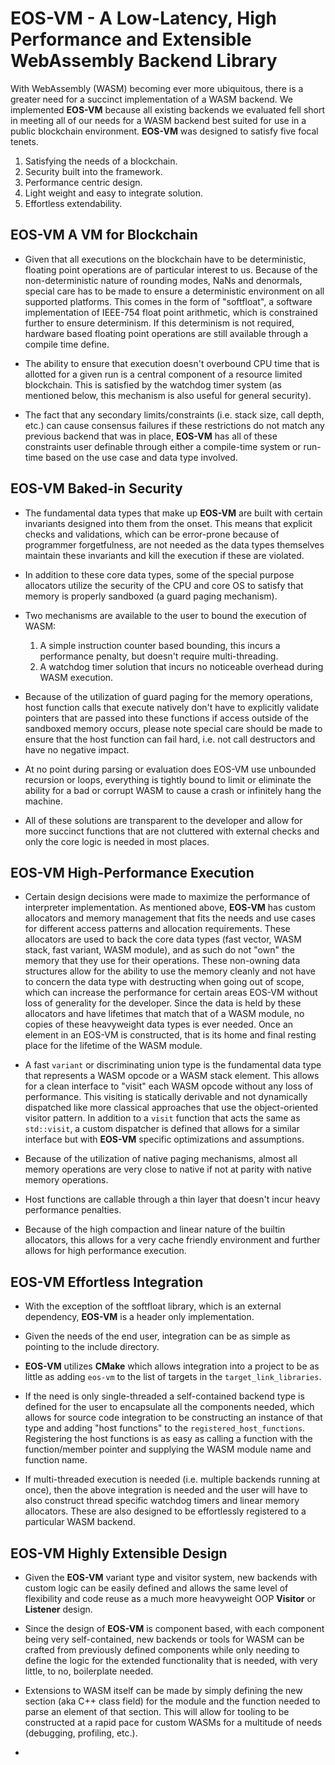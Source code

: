 # EOS-VM - A Low-Latency, High Performance and Extensible WebAssembly Backend Library

With WebAssembly (WASM) becoming ever more ubiquitous, there is a greater need for a succinct implementation of a WASM backend.  We implemented __EOS-VM__ because all existing backends we evaluated fell short in meeting all of our needs for a WASM backend best suited for use in a public blockchain environment. __EOS-VM__ was designed to satisfy five focal tenets.  
   1) Satisfying the needs of a blockchain.
   2) Security built into the framework.
   3) Performance centric design.
   4) Light weight and easy to integrate solution.
   5) Effortless extendability.

## EOS-VM A VM for Blockchain
- Given that all executions on the blockchain have to be deterministic, floating point operations are of particular interest to us.  Because of the non-deterministic nature of rounding modes, NaNs and denormals, special care has to be made to ensure a deterministic environment on all supported platforms.  This comes in the form of "softfloat", a software implementation of IEEE-754 float point arithmetic, which is constrained further to ensure determinism.  If this determinism is not required, hardware based floating point operations are still available through a compile time define.

- The ability to ensure that execution doesn't overbound CPU time that is allotted for a given run is a central component of a resource limited blockchain.  This is satisfied by the watchdog timer system (as mentioned below, this mechanism is also useful for general security).

- The fact that any secondary limits/constraints (i.e. stack size, call depth, etc.) can cause consensus failures if these restrictions do not match any previous backend that was in place, __EOS-VM__ has all of these constraints user definable through either a compile-time system or run-time based on the use case and data type involved.

## EOS-VM Baked-in Security
- The fundamental data types that make up __EOS-VM__ are built with certain invariants designed into them from the onset.  This means that explicit checks and validations, which can be error-prone because of programmer forgetfulness, are not needed as the data types themselves maintain these invariants and kill the execution if these are violated.  

- In addition to these core data types, some of the special purpose allocators utilize the security of the CPU and core OS to satisfy that memory is properly sandboxed (a guard paging mechanism).  

- Two mechanisms are available to the user to bound the execution of WASM:
  1) A simple instruction counter based bounding, this incurs a performance penalty, but doesn't require multi-threading.
  2) A watchdog timer solution that incurs no noticeable overhead during WASM execution.

- Because of the utilization of guard paging for the memory operations, host function calls that execute natively don't have to explicitly validate pointers that are passed into these functions if access outside of the sandboxed memory occurs, please note special care should be made to ensure that the host function can fail hard, i.e. not call destructors and have no negative impact.

- At no point during parsing or evaluation does EOS-VM use unbounded recursion or loops, everything is tightly bound to limit or eliminate the ability for a bad or corrupt WASM to cause a crash or infinitely hang the machine.

- All of these solutions are transparent to the developer and allow for more succinct functions that are not cluttered with external checks and only the core logic is needed in most places.  

## EOS-VM High-Performance Execution
 - Certain design decisions were made to maximize the performance of interpreter implementation.  As mentioned above, __EOS-VM__ has custom allocators and memory management that fits the needs and use cases for different access patterns and allocation requirements.  These allocators are used to back the core data types (fast vector, WASM stack, fast variant, WASM module), and as such do not "own" the memory that they use for their operations.  These non-owning data structures allow for the ability to use the memory cleanly and not have to concern the data type with destructing when going out of scope, which can increase the performance for certain areas EOS-VM without loss of generality for the developer.  Since the data is held by these allocators and have lifetimes that match that of a WASM module, no copies of these heavyweight data types is ever needed.  Once an element in an EOS-VM is constructed, that is its home and final resting place for the lifetime of the WASM module.  

 - A fast `variant` or discriminating union type is the fundamental data type that represents a WASM opcode or a WASM stack element.  This allows for a clean interface to "visit" each WASM opcode without any loss of performance.  This visiting is statically derivable and not dynamically dispatched like more classical approaches that use the object-oriented visitor pattern.  In addition to a `visit` function that acts the same as `std::visit`, a custom dispatcher is defined that allows for a similar interface but with __EOS-VM__ specific optimizations and assumptions.

 - Because of the utilization of native paging mechanisms, almost all memory operations are very close to native if not at parity with native memory operations.

 - Host functions are callable through a thin layer that doesn't incur heavy performance penalties.

 - Because of the high compaction and linear nature of the builtin allocators, this allows for a very cache friendly environment and further allows for high performance execution.

## EOS-VM Effortless Integration
 - With the exception of the softfloat library, which is an external dependency, __EOS-VM__ is a header only implementation.

 - Given the needs of the end user, integration can be as simple as pointing to the include directory.

 - __EOS-VM__ utilizes __CMake__ which allows integration into a project to be as little as adding `eos-vm` to the list of targets in the `target_link_libraries`.

 - If the need is only single-threaded a self-contained backend type is defined for the user to encapsulate all the components needed, which allows for source code integration to be constructing an instance of that type and adding "host functions" to the `registered_host_functions`.  Registering the host functions is as easy as calling a function with the function/member pointer and supplying the WASM module name and function name.

 - If multi-threaded execution is needed (i.e. multiple backends running at once), then the above integration is needed and the user will have to also construct thread specific watchdog timers and linear memory allocators.  These are also designed to be effortlessly registered to a particular WASM backend.  

## EOS-VM Highly Extensible Design
- Given the __EOS-VM__ variant type and visitor system, new backends with custom logic can be easily defined and allows the same level of flexibility and code reuse as a much more heavyweight OOP __Visitor__ or __Listener__ design.

- Since the design of __EOS-VM__ is component based, with each component being very self-contained, new backends or tools for WASM can be crafted from previously defined components while only needing to define the logic for the extended functionality that is needed, with very little, to no, boilerplate needed.

- Extensions to WASM itself can be made by simply defining the new section (aka C++ class field) for the module and the function needed to parse an element of that section.  This will allow for tooling to be constructed at a rapid pace for custom WASMs for a multitude of needs (debugging, profiling, etc.).
- 
